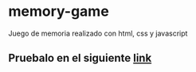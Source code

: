 # memory-game
Juego de memoria realizado con html, css y javascript

## Pruebalo en el siguiente [link](https://getial.github.io/memory-game/ "link")
